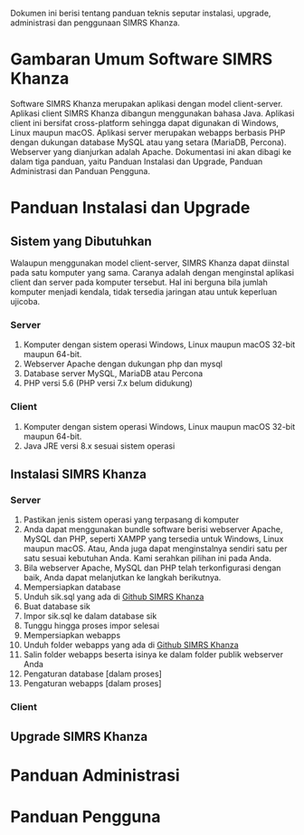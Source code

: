 Dokumen ini berisi tentang panduan teknis seputar instalasi, upgrade, administrasi dan penggunaan SIMRS Khanza.
# Gambaran Umum Software SIMRS Khanza
Software SIMRS Khanza merupakan aplikasi dengan model client-server. Aplikasi client SIMRS Khanza dibangun menggunakan bahasa Java.  Aplikasi client ini bersifat cross-platform sehingga dapat digunakan di Windows, Linux maupun macOS.  Aplikasi server merupakan webapps berbasis PHP dengan dukungan database MySQL atau yang setara (MariaDB, Percona). Webserver yang dianjurkan adalah Apache.
Dokumentasi ini akan dibagi ke dalam tiga panduan, yaitu Panduan Instalasi dan Upgrade, Panduan Administrasi dan Panduan Pengguna.

# Panduan Instalasi dan Upgrade
## Sistem yang Dibutuhkan
Walaupun menggunakan model client-server, SIMRS Khanza dapat diinstal pada satu komputer yang sama.  Caranya adalah dengan menginstal aplikasi client dan server pada komputer tersebut.  Hal ini berguna bila jumlah komputer menjadi kendala, tidak tersedia jaringan atau untuk keperluan ujicoba.
### Server
1. Komputer dengan sistem operasi Windows, Linux maupun macOS 32-bit maupun 64-bit.
2. Webserver Apache dengan dukungan php dan mysql
3. Database server MySQL, MariaDB atau Percona
4. PHP versi 5.6 (PHP versi 7.x belum didukung)

### Client
1. Komputer dengan sistem operasi Windows, Linux maupun macOS 32-bit maupun 64-bit.
2. Java JRE versi 8.x sesuai sistem operasi

## Instalasi SIMRS Khanza

### Server
1. Pastikan jenis sistem operasi yang terpasang di komputer
2. Anda dapat menggunakan bundle software berisi webserver Apache, MySQL dan PHP, seperti XAMPP yang tersedia untuk Windows, Linux maupun macOS.  Atau, Anda juga dapat menginstalnya sendiri satu per satu sesuai kebutuhan Anda.  Kami serahkan pilihan ini pada Anda.
3. Bila webserver Apache, MySQL dan PHP telah terkonfigurasi dengan baik, Anda dapat melanjutkan ke langkah berikutnya.
4. Mempersiapkan database
  1. Unduh sik.sql yang ada di [Github SIMRS Khanza](https://github.com/mas-elkhanza/SIMRS-Khanza)
  2. Buat database sik
  3. Impor sik.sql ke dalam database sik
  4. Tunggu hingga proses impor selesai
5. Mempersiapkan webapps
  1. Unduh folder webapps yang ada di [Github SIMRS Khanza](https://github.com/mas-elkhanza/SIMRS-Khanza)
  2. Salin folder webapps beserta isinya ke dalam folder publik webserver Anda
6.  Pengaturan database
  [dalam proses]
7.  Pengaturan webapps
  [dalam proses]

### Client

## Upgrade SIMRS Khanza

# Panduan Administrasi
# Panduan Pengguna